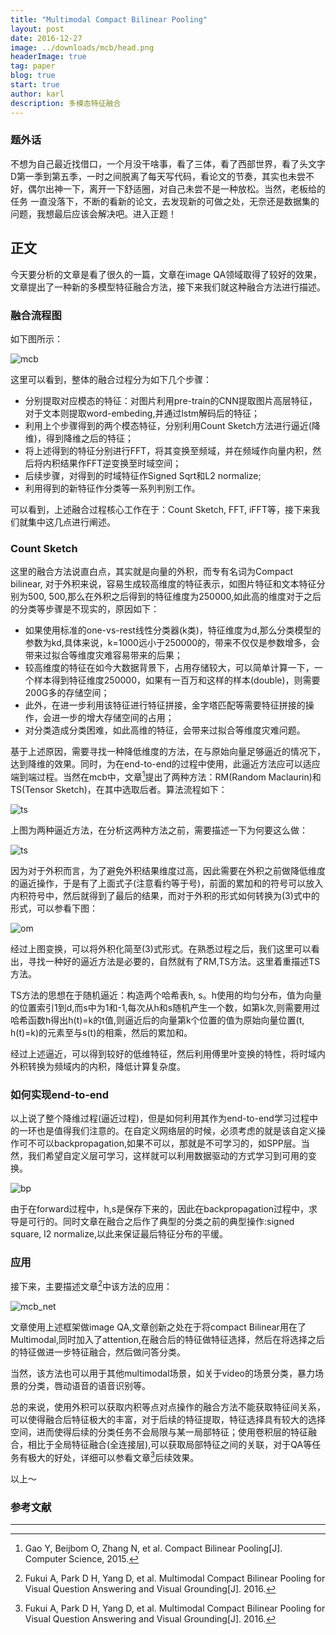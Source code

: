 ```yaml
---
title: "Multimodal Compact Bilinear Pooling"
layout: post
date: 2016-12-27
image: ../downloads/mcb/head.png
headerImage: true
tag: paper
blog: true
start: true
author: karl
description: 多模态特征融合
---  
```


### 题外话　　

不想为自己最近找借口，一个月没干啥事，看了三体，看了西部世界，看了头文字D第一季到第五季，一时之间脱离了每天写代码，看论文的节奏，其实也未尝不好，偶尔出神一下，离开一下舒适圈，对自己未尝不是一种放松。当然，老板给的任务
一直没落下，不断的看新的论文，去发现新的可做之处，无奈还是数据集的问题，我想最后应该会解决吧。进入正题！

## 正文

今天要分析的文章是看了很久的一篇，文章在image QA领域取得了较好的效果，文章提出了一种新的多模型特征融合方法，接下来我们就这种融合方法进行描述。　　

### 融合流程图　　
如下图所示：　　

![mcb](../downloads/mcb/head.png)  

这里可以看到，整体的融合过程分为如下几个步骤：
* 分别提取对应模态的特征：对图片利用pre-train的CNN提取图片高层特征，对于文本则提取word-embeding,并通过lstm解码后的特征；　　
* 利用上个步骤得到的两个模态特征，分别利用Count Sketch方法进行逼近(降维)，得到降维之后的特征；
* 将上述得到的特征分别进行FFT，将其变换至频域，并在频域作向量内积，然后将内积结果作FFT逆变换至时域空间；
* 后续步骤，对得到的时域特征作Signed Sqrt和L2 normalize;
* 利用得到的新特征作分类等一系列判别工作。　　

可以看到，上述融合过程核心工作在于：Count Sketch, FFT, iFFT等，接下来我们就集中这几点进行阐述。　　

### Count Sketch  
这里的融合方法说直白点，其实就是向量的外积，而专有名词为Compact bilinear, 对于外积来说，容易生成较高维度的特征表示，如图片特征和文本特征分别为500, 500,那么在外积之后得到的特征维度为250000,如此高的维度对于之后的分类等步骤是不现实的，原因如下：　　

* 如果使用标准的one-vs-rest线性分类器(k类)，特征维度为d,那么分类模型的参数为kd,具体来说，k=1000远小于250000的，带来不仅仅是参数增多，会带来过拟合等维度灾难容易带来的后果；
* 较高维度的特征在如今大数据背景下，占用存储较大，可以简单计算一下，一个样本得到特征维度250000，如果有一百万和这样的样本(double)，则需要200G多的存储空间；　　
* 此外，在进一步利用该特征进行特征拼接，金字塔匹配等需要特征拼接的操作，会进一步的增大存储空间的占用；　　
* 对分类造成分类困难，如此高维的特征，会带来过拟合等维度灾难问题。　　

基于上述原因，需要寻找一种降低维度的方法，在与原始向量足够逼近的情况下，达到降维的效果。同时，为在end-to-end的过程中使用，此逼近方法应可以适应端到端过程。当然在mcb中，文章[^1]提出了两种方法：RM(Random Maclaurin)和TS(Tensor Sketch)，在其中选取后者。算法流程如下：　　

![ts](../downloads/mcb/ts.png)  

上图为两种逼近方法，在分析这两种方法之前，需要描述一下为何要这么做：　　

![ts](../downloads/mcb/cb.png)   

因为对于外积而言，为了避免外积结果维度过高，因此需要在外积之前做降低维度的逼近操作，于是有了上面式子(注意看约等于号)，前面的累加和的符号可以放入内积符号中，然后就得到了最后的结果，而对于外积的形式如何转换为(3)式中的形式，可以参看下图：　　

![om](../downloads/mcb/om.png)     

经过上图变换，可以将外积化简至(3)式形式。在熟悉过程之后，我们这里可以看出，寻找一种好的逼近方法是必要的，自然就有了RM,TS方法。这里着重描述TS方法。　　

TS方法的思想在于随机逼近：构造两个哈希表h, s。h使用的均匀分布，值为向量的位置索引1到d,而s中为1和-1,每次从h和s随机产生一个数，如第k次,则需要用过哈希函数h得出h(t)=k的t值,则逼近后的向量第k个位置的值为原始向量位置(t, h(t)=k)的元素至与s(t)的相乘，然后的累加和。　　

经过上述逼近，可以得到较好的低维特征，然后利用傅里叶变换的特性，将时域内外积转换为频域内的内积，降低计算复杂度。

### 如何实现end-to-end  

以上说了整个降维过程(逼近过程)，但是如何利用其作为end-to-end学习过程中的一环也是值得我们注意的。在自定义网络层的时候，必须考虑的就是该自定义操作可不可以backpropagation,如果不可以，那就是不可学习的，如SPP层。当然，我们希望自定义层可学习，这样就可以利用数据驱动的方式学习到可用的变换。　　

![bp](../downloads/mcb/bp.png)  

由于在forward过程中，h,s是保存下来的，因此在backpropagation过程中，求导是可行的。同时文章在融合之后作了典型的分类之前的典型操作:signed square, l2 normalize,以此来保证最后特征分布的平缓。

### 应用　　

接下来，主要描述文章[^2]中该方法的应用：　　

![mcb_net](../downloads/mcb/mcb_net.png)  

文章使用上述框架做image QA,文章创新之处在于将compact Bilinear用在了Multimodal,同时加入了attention,在融合后的特征做特征选择，然后在将选择之后的特征做进一步特征融合，然后做问答分类。　　

当然，该方法也可以用于其他multimodal场景，如关于video的场景分类，暴力场景的分类，唇动语音的语音识别等。

总的来说，使用外积可以获取内积等点对点操作的融合方法不能获取特征间关系，可以使得融合后特征极大的丰富，对于后续的特征提取，特征选择具有较大的选择空间，进而使得后续的分类任务不会局限与某一局部特征；使用卷积层的特征融合，相比于全局特征融合(全连接层),可以获取局部特征之间的关联，对于QA等任务有极大的好处，详细可以参看文章[^2]后续效果。　　

以上～

### 参考文献
---
[^1]: Gao Y, Beijbom O, Zhang N, et al. Compact Bilinear Pooling[J]. Computer Science, 2015.  

[^2]: Fukui A, Park D H, Yang D, et al. Multimodal Compact Bilinear Pooling for Visual Question Answering and Visual Grounding[J]. 2016.
